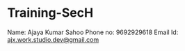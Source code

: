 # Training-SecH
Name: Ajaya Kumar Sahoo
Phone no: 9692929618
Email Id: ajx.work.studio.dev@gmail.com